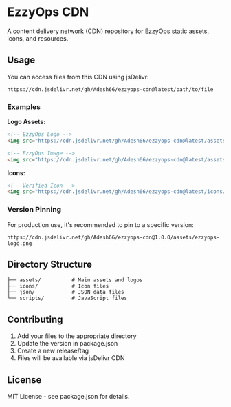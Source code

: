 # EzzyOps CDN

A content delivery network (CDN) repository for EzzyOps static assets, icons, and resources.

## Usage

You can access files from this CDN using jsDelivr:

```
https://cdn.jsdelivr.net/gh/Adesh66/ezzyops-cdn@latest/path/to/file
```

### Examples

**Logo Assets:**
```html
<!-- EzzyOps Logo -->
<img src="https://cdn.jsdelivr.net/gh/Adesh66/ezzyops-cdn@latest/assets/ezzyops-logo.png" alt="EzzyOps Logo">

<!-- EzzyOps Image -->
<img src="https://cdn.jsdelivr.net/gh/Adesh66/ezzyops-cdn@latest/assets/ezzyops.png" alt="EzzyOps">
```

**Icons:**
```html
<!-- Verified Icon -->
<img src="https://cdn.jsdelivr.net/gh/Adesh66/ezzyops-cdn@latest/icons/verified.gif" alt="Verified">
```

### Version Pinning

For production use, it's recommended to pin to a specific version:

```
https://cdn.jsdelivr.net/gh/Adesh66/ezzyops-cdn@1.0.0/assets/ezzyops-logo.png
```

## Directory Structure

```
├── assets/          # Main assets and logos
├── icons/           # Icon files
├── json/            # JSON data files
└── scripts/         # JavaScript files
```

## Contributing

1. Add your files to the appropriate directory
2. Update the version in package.json
3. Create a new release/tag
4. Files will be available via jsDelivr CDN

## License

MIT License - see package.json for details.
